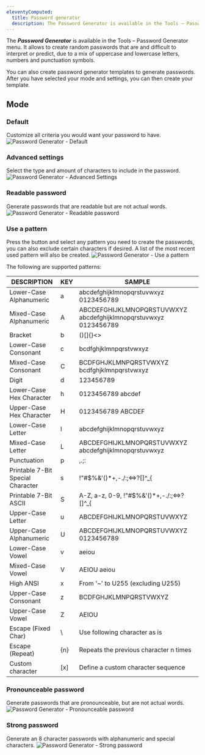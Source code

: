 ```yaml
---
eleventyComputed:
  title: Password generator
  description: The Password Generator is available in the Tools – Password Generator menu.
---
```

The ***Password Generator*** is available in the Tools – Password Generator menu. It allows to create random passwords that are and difficult to interpret or predict, due to a mix of uppercase and lowercase letters, numbers and punctuation symbols.

You can also create password generator templates to generate passwords. After you have selected your mode and settings, you can then create your template.

## Mode

### Default

Customize all criteria you would want your password to have.
![Password Generator - Default](https://cdnweb.devolutions.net/docs/en/rdm/windows/RDMWin2201.png)

### Advanced settings

Select the type and amount of characters to include in the password.
![Password Generator - Advanced Settings](https://cdnweb.devolutions.net/docs/en/rdm/windows/clip10383.png)

### Readable password

Generate passwords that are readable but are not actual words.
![Password Generator - Readable password](https://cdnweb.devolutions.net/docs/en/rdm/windows/clip10384.png)

### Use a pattern

Press the button and select any pattern you need to create the passwords, you can also exclude certain characters if desired. A list of the most recent used pattern will also be created.
![Password Generator - Use a pattern](https://cdnweb.devolutions.net/docs/en/rdm/windows/clip10385.png)

The following are supported patterns:

| DESCRIPTION                     | KEY  | SAMPLE                                                      |
|---------------------------------|------|-------------------------------------------------------------|
| Lower-Case Alphanumeric         | a    | abcdefghijklmnopqrstuvwxyz 0123456789                       |
| Mixed-Case Alphanumeric         | A    | ABCDEFGHIJKLMNOPQRSTUVWXYZ abcdefghijklmnopqrstuvwxyz 0123456789 |
| Bracket                         | b    | ()[]{}<>                                                    |
| Lower-Case Consonant            | c    | bcdfghjklmnpqrstvwxyz                                       |
| Mixed-Case Consonant            | C    | BCDFGHJKLMNPQRSTVWXYZ bcdfghjklmnpqrstvwxyz                 |
| Digit                           | d    | 123456789                                                   |
| Lower-Case Hex Character        | h    | 0123456789 abcdef                                           |
| Upper-Case Hex Character        | H    | 0123456789 ABCDEF                                           |
| Lower-Case Letter               | l    | abcdefghijklmnopqrstuvwxyz                                  |
| Mixed-Case Letter               | L    | ABCDEFGHIJKLMNOPQRSTUVWXYZ abcdefghijklmnopqrstuvwxyz       |
| Punctuation                     | p    | ,.;:                                                        |
| Printable 7-Bit Special Character| s    | !"#$%&'()*+,-./:;<=>?[\]^_{|}~                             |
| Printable 7-Bit ASCII           | S    | A-Z, a-z, 0-9, !"#$%&'()*+,-./:;<=>?[\]^_{|}~               |
| Upper-Case Letter               | u    | ABCDEFGHIJKLMNOPQRSTUVWXYZ                                  |
| Upper-Case Alphanumeric         | U    | ABCDEFGHIJKLMNOPQRSTUVWXYZ 0123456789                       |
| Lower-Case Vowel                | v    | aeiou                                                       |
| Mixed-Case Vowel                | V    | AEIOU aeiou                                                 |
| High ANSI                       | x    | From '~' to U255 (excluding U255)                           |
| Upper-Case Consonant            | z    | BCDFGHJKLMNPQRSTVWXYZ                                       |
| Upper-Case Vowel                | Z    | AEIOU                                                       |
| Escape (Fixed Char)             | \    | Use following character as is                               |
| Escape (Repeat)                 | {n}  | Repeats the previous character n times                      |
| Custom character                | [x]  | Define a custom character sequence                          |

### Pronounceable password

Generate passwords that are pronounceable, but are not actual words.
![Password Generator - Pronounceable password](https://cdnweb.devolutions.net/docs/en/rdm/windows/clip10386.png)

### Strong password

Generate an 8 character passwords with alphanumeric and special characters.
![Password Generator - Strong password](https://cdnweb.devolutions.net/docs/en/rdm/windows/clip10387.png)
